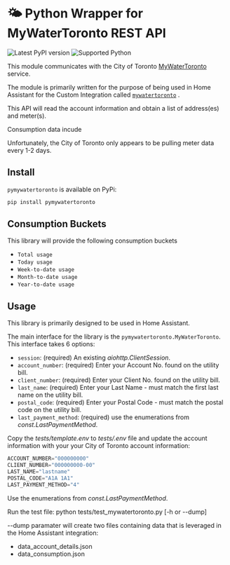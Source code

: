 # 🌤️ Python Wrapper for MyWaterToronto REST API

![Latest PyPI version](https://img.shields.io/pypi/v/pymywatertoronto) ![Supported Python](https://img.shields.io/pypi/pyversions/pymywatertoronto)

This module communicates with the City of Toronto [MyWaterToronto](https://www.toronto.ca/services-payments/water-environment/how-to-use-less-water/mywatertoronto/) service.

The module is primarily written for the purpose of being used in Home Assistant for the Custom Integration called [`mywatertoronto`](https://github.com/davecpearce/hacs-mywatertoronto) .

This API will read the account information and obtain a list of address(es) and meter(s).

Consumption data incude

Unfortunately, the City of Toronto only appears to be pulling meter data every 1-2 days.

## Install

`pymywatertoronto` is available on PyPi:

```bash
pip install pymywatertoronto
```

## Consumption Buckets

This library will provide the following consumption buckets

- `Total usage`
- `Today usage`
- `Week-to-date usage`
- `Month-to-date usage`
- `Year-to-date usage`

## Usage

This library is primarily designed to be used in Home Assistant.

The main interface for the library is the `pymywatertoronto.MyWaterToronto`. This interface takes 6 options:

- `session`: (required) An existing _aiohttp.ClientSession_.
- `account_number`: (required) Enter your Account No. found on the utility bill.
- `client_number`: (required) Enter your Client No. found on the utility bill.
- `last_name`: (required) Enter your Last Name - must match the first last name on the utility bill.
- `postal_code`: (required) Enter your Postal Code - must match the postal code on the utility bill.
- `last_payment_method`: (required) use the enumerations from _const.LastPaymentMethod_.

Copy the _tests/template.env_ to _tests/.env_ file and update the account information with your your City of Toronto account information:

```python
ACCOUNT_NUMBER="000000000"
CLIENT_NUMBER="000000000-00"
LAST_NAME="lastname"
POSTAL_CODE="A1A 1A1"
LAST_PAYMENT_METHOD="4"
```

Use the enumerations from _const.LastPaymentMethod_.

Run the test file:
python tests/test_mywatertoronto.py [-h or --dump]

--dump paramater will create two files containing data that is leveraged in the Home Assistant integration:

- data_account_details.json
- data_consumption.json
